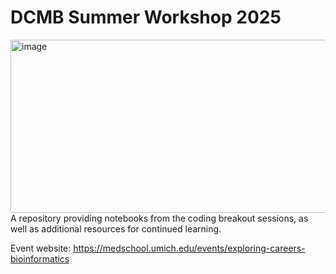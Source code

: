 # DCMB Summer Workshop 2025

<img width="1006" height="277" alt="image" src="https://github.com/user-attachments/assets/68990727-7b73-43f2-80a7-628de12b9657" />

<br>
A repository providing notebooks from the coding breakout sessions, as well as additional resources for continued learning.

Event website: https://medschool.umich.edu/events/exploring-careers-bioinformatics

